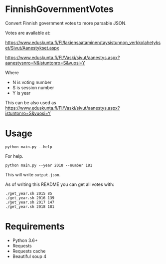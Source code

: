 # FinnishGovernmentVotes
Convert Finnish government votes to more parsable JSON.

Votes are available at:

https://www.eduskunta.fi/FI/lakiensaataminen/taysistunnon_verkkolahetykset/Sivut/Aanestykset.aspx

https://www.eduskunta.fi/FI/Vaski/sivut/aanestys.aspx?aanestysnro=N&istuntonro=S&vuosi=Y

Where 
* N is voting number
* S is session number
* Y is year

This can be also used as https://www.eduskunta.fi/FI/Vaski/sivut/aanestys.aspx?istuntonro=S&vuosi=Y

# Usage

    python main.py --help

For help.

    python main.py --year 2018 --number 181

This will write `output.json`.

As of writing this README you can get all votes with:

    ./get_year.sh 2015 85
    ./get_year.sh 2016 139
    ./get_year.sh 2017 147
    ./get_year.sh 2018 181
   
# Requirements
* Python 3.6+
* Requests
* Requests cache
* Beautiful soup 4
